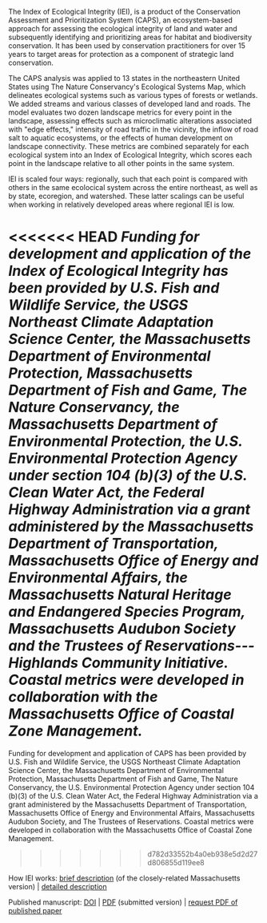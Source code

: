 ﻿The Index of Ecological Integrity (IEI), is a product of the Conservation Assessment and Prioritization System (CAPS), an ecosystem-based approach for assessing the ecological integrity of land and water and subsequently identifying and prioritizing areas for habitat and biodiversity conservation. It has been used by conservation practitioners for over 15 years to target areas for protection as a component of strategic land conservation.

The CAPS analysis was applied to 13 states in the northeastern United States using The Nature Conservancy's Ecological Systems Map, 
which delineates ecological systems such as various types of forests or wetlands. We added streams and various classes of 
developed land and roads. The model evaluates two dozen landscape metrics for every point in the landscape, assessing effects 
such as microclimatic alterations associated with "edge effects," intensity of road traffic in the vicinity, the inflow of 
road salt to aquatic ecosystems, or the effects of human development on landscape connectivity. These metrics are combined 
separately for each ecological system into an Index of Ecological Integrity, which scores each point in the landscape 
relative to all other points in the same system.

IEI is scaled four ways: regionally, such that each point is compared with others in the same ecolocical system across the 
entire northeast, as well as by state, ecoregion, and watershed. These latter scalings can be useful when working in 
relatively developed areas where regional IEI is low.

<<<<<<< HEAD
*Funding for development and application of the Index of Ecological Integrity has been provided by U.S. Fish and Wildlife 
Service, the USGS Northeast Climate Adaptation Science Center, the Massachusetts Department of Environmental Protection, 
Massachusetts Department of Fish and Game, The Nature Conservancy, the Massachusetts Department of Environmental Protection, 
the U.S. Environmental Protection Agency under section 104 (b)(3) of the U.S. Clean Water Act, the Federal Highway 
Administration via a grant administered by the Massachusetts Department of Transportation, Massachusetts Office of Energy and 
Environmental Affairs, the Massachusetts Natural Heritage and Endangered Species Program, Massachusetts Audubon Society and 
the Trustees of Reservations---Highlands Community Initiative. Coastal metrics were developed in collaboration with the 
Massachusetts Office of Coastal Zone Management.*
=======
Funding for development and application of CAPS has been provided by U.S. Fish and Wildlife 
Service, the USGS Northeast Climate Adaptation Science Center, the Massachusetts Department of Environmental Protection, 
Massachusetts Department of Fish and Game, The Nature Conservancy, the U.S. Environmental Protection Agency under section 104 (b)(3) of the U.S. Clean Water Act, the Federal Highway Administration via a grant administered by the Massachusetts Department of Transportation, Massachusetts Office of Energy and 
Environmental Affairs, Massachusetts Audubon Society, and 
The Trustees of Reservations. Coastal metrics were developed in collaboration with the 
Massachusetts Office of Coastal Zone Management.
>>>>>>> d782d33552b4a0eb938e5d2d27d806855d119ee8

How IEI works: 
<a href="https://umasscaps.org/about/index.html" target="_blank" rel="noopener 
noreferrer"> brief description</a> (of the closely-related Massachusetts version)
 | <a href="https://umassdsl.org/DSLdocs//DSL_documentation_iei.pdf" target="_blank" rel="noopener 
noreferrer"> detailed description</a>


Published manuscript:
 <a href="https://doi.org/10.1007/s10980-018-0653-9" target="_blank" rel="noopener noreferrer">DOI</a>
 | <a href="https://umassdsl.org/DSLdocs/McGarigal_2018_LandEco.pdf" target="_blank" rel="noopener 
noreferrer">PDF</a> (submitted version)
 | <a href="https://umassdsl.webgis1.com/hesk/index.php?a=add&catid=3" target="_blank" rel="noopener noreferrer"> request PDF of published paper</a>
